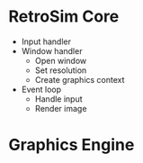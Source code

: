 # RetroSim Core

- Input handler
- Window handler
    - Open window
    - Set resolution
    - Create graphics context
- Event loop
    - Handle input
    - Render image

# Graphics Engine

